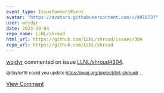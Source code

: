 ```yaml
---
event_type: IssueCommentEvent
avatar: "https://avatars.githubusercontent.com/u/491873?"
user: wojdyr
date: 2023-10-04
repo_name: LLNL/shroud
html_url: https://github.com/LLNL/shroud/issues/304
repo_url: https://github.com/LLNL/shroud
---
```


<a href='https://github.com/wojdyr' target='_blank'>wojdyr</a> commented on issue <a href='https://github.com/LLNL/shroud/issues/304' target='_blank'>LLNL/shroud#304</a>.

<small>@ltaylor16 could you update https://pypi.org/project/llnl-shroud/...</small>

<a href='https://github.com/LLNL/shroud/issues/304' target='_blank'>View Comment</a>